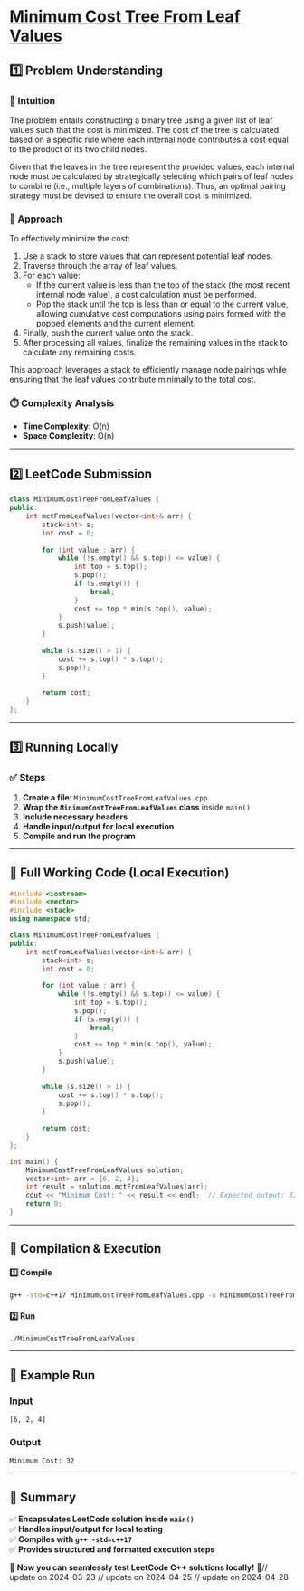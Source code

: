 # **[Minimum Cost Tree From Leaf Values](https://leetcode.com/problems/minimum-cost-tree-from-leaf-values/description/)**  

## **1️⃣ Problem Understanding**  
### **📌 Intuition**  
The problem entails constructing a binary tree using a given list of leaf values such that the cost is minimized. The cost of the tree is calculated based on a specific rule where each internal node contributes a cost equal to the product of its two child nodes.

Given that the leaves in the tree represent the provided values, each internal node must be calculated by strategically selecting which pairs of leaf nodes to combine (i.e., multiple layers of combinations). Thus, an optimal pairing strategy must be devised to ensure the overall cost is minimized.

### **🚀 Approach**  
To effectively minimize the cost:
1. Use a stack to store values that can represent potential leaf nodes.
2. Traverse through the array of leaf values.
3. For each value:
   - If the current value is less than the top of the stack (the most recent internal node value), a cost calculation must be performed. 
   - Pop the stack until the top is less than or equal to the current value, allowing cumulative cost computations using pairs formed with the popped elements and the current element.
4. Finally, push the current value onto the stack.
5. After processing all values, finalize the remaining values in the stack to calculate any remaining costs.

This approach leverages a stack to efficiently manage node pairings while ensuring that the leaf values contribute minimally to the total cost.

### **⏱️ Complexity Analysis**  
- **Time Complexity**: O(n)  
- **Space Complexity**: O(n)  

---  

## **2️⃣ LeetCode Submission**  
```cpp
class MinimumCostTreeFromLeafValues {
public:
    int mctFromLeafValues(vector<int>& arr) {
        stack<int> s;
        int cost = 0;
        
        for (int value : arr) {
            while (!s.empty() && s.top() <= value) {
                int top = s.top();
                s.pop();
                if (s.empty()) {
                    break;
                }
                cost += top * min(s.top(), value);
            }
            s.push(value);
        }
        
        while (s.size() > 1) {
            cost += s.top() * s.top();
            s.pop();
        }
        
        return cost;
    }
};  
```  

---  

## **3️⃣ Running Locally**  
### **✅ Steps**  
1. **Create a file**: `MinimumCostTreeFromLeafValues.cpp`  
2. **Wrap the `MinimumCostTreeFromLeafValues` class** inside `main()`  
3. **Include necessary headers**  
4. **Handle input/output for local execution**  
5. **Compile and run the program**  

---  

## **📝 Full Working Code (Local Execution)**  
```cpp
#include <iostream>
#include <vector>
#include <stack>
using namespace std;

class MinimumCostTreeFromLeafValues {
public:
    int mctFromLeafValues(vector<int>& arr) {
        stack<int> s;
        int cost = 0;
        
        for (int value : arr) {
            while (!s.empty() && s.top() <= value) {
                int top = s.top();
                s.pop();
                if (s.empty()) {
                    break;
                }
                cost += top * min(s.top(), value);
            }
            s.push(value);
        }
        
        while (s.size() > 1) {
            cost += s.top() * s.top();
            s.pop();
        }
        
        return cost;
    }
};

int main() {
    MinimumCostTreeFromLeafValues solution;
    vector<int> arr = {6, 2, 4};
    int result = solution.mctFromLeafValues(arr);
    cout << "Minimum Cost: " << result << endl;  // Expected output: 32
    return 0;
}
```  

---  

## **🔧 Compilation & Execution**  
#### **1️⃣ Compile**  
```bash
g++ -std=c++17 MinimumCostTreeFromLeafValues.cpp -o MinimumCostTreeFromLeafValues
```  

#### **2️⃣ Run**  
```bash
./MinimumCostTreeFromLeafValues
```  

---  

## **🎯 Example Run**  
### **Input**  
```
[6, 2, 4]
```  
### **Output**  
```
Minimum Cost: 32
```  

---  

## **📌 Summary**  
✅ **Encapsulates LeetCode solution inside `main()`**  
✅ **Handles input/output for local testing**  
✅ **Compiles with `g++ -std=c++17`**  
✅ **Provides structured and formatted execution steps**  

🚀 **Now you can seamlessly test LeetCode C++ solutions locally!** 🚀// update on 2024-03-23
// update on 2024-04-25
// update on 2024-04-28

